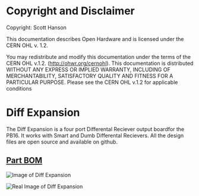 # Copyright and Disclaimer
Copyright: Scott Hanson

This documentation describes Open Hardware and is licensed under the CERN OHL v. 1.2.

You may redistribute and modify this documentation under the terms of the CERN OHL v.1.2. (http://ohwr.org/cernohl). This documentation is distributed WITHOUT ANY EXPRESS OR IMPLIED WARRANTY, INCLUDING OF MERCHANTABILITY, SATISFACTORY QUALITY AND FITNESS FOR A PARTICULAR PURPOSE. Please see the CERN OHL v.1.2 for applicable conditions

# Diff Expansion

The Diff Expansion is a four port Differental Reciever output boardfor the PB16. It works with Smart and Dumb Differental Recievers. All the design files are open source and available on github.

## [Part BOM](https://github.com/computergeek1507/PB_16/raw/master/Diff_Expansion/Diff_Expansion.ods)

![Image of Diff Expansion](https://github.com/computergeek1507/PB_16/raw/master/Diff_Expansion/Diff_Expansion.png)

![Real Image of Diff Expansion](https://github.com/computergeek1507/PB_16/raw/master/Diff_Expansion/IMG_20200108_222439.jpg)


